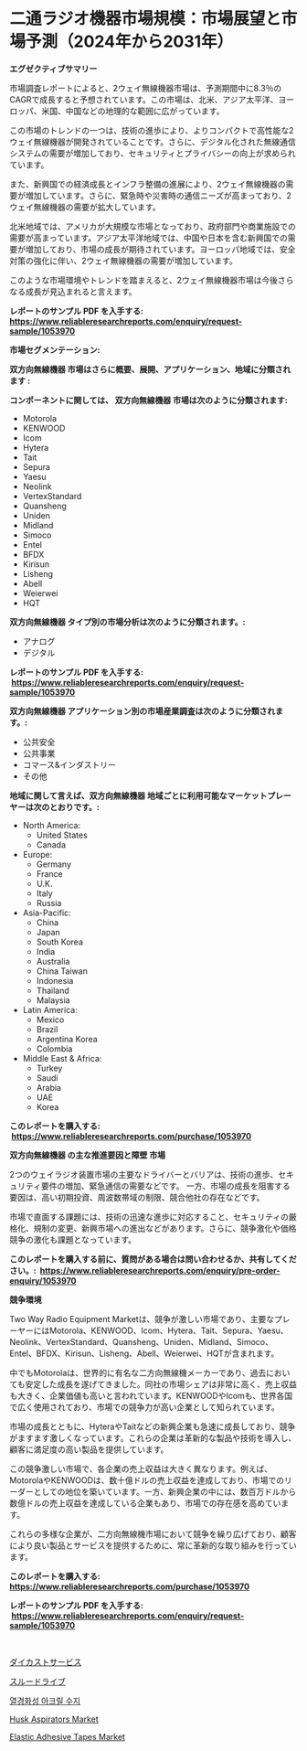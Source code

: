 <p><h1>二通ラジオ機器市場規模：市場展望と市場予測（2024年から2031年）</h1></p><p><strong>エグゼクティブサマリー</strong></p>
<p><p>市場調査レポートによると、2ウェイ無線機器市場は、予測期間中に8.3％のCAGRで成長すると予想されています。この市場は、北米、アジア太平洋、ヨーロッパ、米国、中国などの地理的な範囲に広がっています。</p><p>この市場のトレンドの一つは、技術の進歩により、よりコンパクトで高性能な2ウェイ無線機器が開発されていることです。さらに、デジタル化された無線通信システムの需要が増加しており、セキュリティとプライバシーの向上が求められています。</p><p>また、新興国での経済成長とインフラ整備の進展により、2ウェイ無線機器の需要が増加しています。さらに、緊急時や災害時の通信ニーズが高まっており、2ウェイ無線機器の需要が拡大しています。</p><p>北米地域では、アメリカが大規模な市場となっており、政府部門や商業施設での需要が高まっています。アジア太平洋地域では、中国や日本を含む新興国での需要が増加しており、市場の成長が期待されています。ヨーロッパ地域では、安全対策の強化に伴い、2ウェイ無線機器の需要が増加しています。</p><p>このような市場環境やトレンドを踏まえると、2ウェイ無線機器市場は今後さらなる成長が見込まれると言えます。</p></p>
<p><strong>レポートのサンプル PDF を入手する: <a href="https://www.reliableresearchreports.com/enquiry/request-sample/1053970">https://www.reliableresearchreports.com/enquiry/request-sample/1053970</a></strong></p>
<p><strong>市場セグメンテーション:</strong></p>
<p><strong> 双方向無線機器 市場はさらに概要、展開、アプリケーション、地域に分類されます :</strong></p>
<p><strong>コンポーネントに関しては、 双方向無線機器 市場は次のように分類されます: &nbsp;</strong></p>
<p><ul><li>Motorola</li><li>KENWOOD</li><li>Icom</li><li>Hytera</li><li>Tait</li><li>Sepura</li><li>Yaesu</li><li>Neolink</li><li>VertexStandard</li><li>Quansheng</li><li>Uniden</li><li>Midland</li><li>Simoco</li><li>Entel</li><li>BFDX</li><li>Kirisun</li><li>Lisheng</li><li>Abell</li><li>Weierwei</li><li>HQT</li></ul></p>
<p><strong> 双方向無線機器 タイプ別の市場分析は次のように分類されます。:</strong></p>
<p><ul><li>アナログ</li><li>デジタル</li></ul></p>
<p><strong>レポートのサンプル PDF を入手する: &nbsp;<a href="https://www.reliableresearchreports.com/enquiry/request-sample/1053970">https://www.reliableresearchreports.com/enquiry/request-sample/1053970</a></strong></p>
<p><strong> 双方向無線機器 アプリケーション別の市場産業調査は次のように分類されます。:</strong></p>
<p><ul><li>公共安全</li><li>公共事業</li><li>コマース&インダストリー</li><li>その他</li></ul></p>
<p><strong>地域に関して言えば、双方向無線機器 地域ごとに利用可能なマーケットプレーヤーは次のとおりです。:</strong></p>
<p><ul>
    <li>
        North America:
        <ul>
            <li>United States</li>
            <li>Canada</li>
        </ul>
    </li>
    <li>
        Europe:
        <ul>
            <li>Germany</li>
            <li>France</li>
            <li>U.K.</li>
            <li>Italy</li>
            <li>Russia</li>
        </ul>
    </li>
    <li>
        Asia-Pacific:
        <ul>
            <li>China</li>
            <li>Japan</li>
            <li>South Korea</li>
            <li>India</li>
            <li>Australia</li>
            <li>China Taiwan</li>
            <li>Indonesia</li>
            <li>Thailand</li>
            <li>Malaysia</li>
        </ul>
    </li>
    <li>
        Latin America:
        <ul>
            <li>Mexico</li>
            <li>Brazil</li>
            <li>Argentina Korea</li>
            <li>Colombia</li>
        </ul>
    </li>
    <li>
        Middle East & Africa:
        <ul>
            <li>Turkey</li>
            <li>Saudi</li>
            <li>Arabia</li>
            <li>UAE</li>
            <li>Korea</li>
        </ul>
    </li>
    </ul></p>
<p><strong>このレポートを購入する: &nbsp;<a href="https://www.reliableresearchreports.com/purchase/1053970">https://www.reliableresearchreports.com/purchase/1053970</a></strong></p>
<p><strong>双方向無線機器 の主な推進要因と障壁 市場</strong></p>
<p><p>2つのウェイラジオ装置市場の主要なドライバーとバリアは、技術の進歩、セキュリティ要件の増加、緊急通信の需要などです。 一方、市場の成長を阻害する要因は、高い初期投資、周波数帯域の制限、競合他社の存在などです。</p><p>市場で直面する課題には、技術の迅速な進歩に対応すること、セキュリティの厳格化、規制の変更、新興市場への進出などがあります。さらに、競争激化や価格競争の激化も課題となっています。</p></p>
<p><strong>このレポートを購入する前に、質問がある場合は問い合わせるか、共有してください。:&nbsp; <a href="https://www.reliableresearchreports.com/enquiry/pre-order-enquiry/1053970">https://www.reliableresearchreports.com/enquiry/pre-order-enquiry/1053970</a></strong></p>
<p><strong>競争環境</strong></p>
<p><p>Two Way Radio Equipment Marketは、競争が激しい市場であり、主要なプレーヤーにはMotorola、KENWOOD、Icom、Hytera、Tait、Sepura、Yaesu、Neolink、VertexStandard、Quansheng、Uniden、Midland、Simoco、Entel、BFDX、Kirisun、Lisheng、Abell、Weierwei、HQTが含まれます。</p><p>中でもMotorolaは、世界的に有名な二方向無線機メーカーであり、過去においても安定した成長を遂げてきました。同社の市場シェアは非常に高く、売上収益も大きく、企業価値も高いと言われています。KENWOODやIcomも、世界各国で広く使用されており、市場での競争力が高い企業として知られています。</p><p>市場の成長とともに、HyteraやTaitなどの新興企業も急速に成長しており、競争がますます激しくなっています。これらの企業は革新的な製品や技術を導入し、顧客に満足度の高い製品を提供しています。</p><p>この競争激しい市場で、各企業の売上収益は大きく異なります。例えば、MotorolaやKENWOODは、数十億ドルの売上収益を達成しており、市場でのリーダーとしての地位を築いています。一方、新興企業の中には、数百万ドルから数億ドルの売上収益を達成している企業もあり、市場での存在感を高めています。</p><p>これらの多様な企業が、二方向無線機市場において競争を繰り広げており、顧客により良い製品とサービスを提供するために、常に革新的な取り組みを行っています。</p></p>
<p><strong>このレポートを購入する: &nbsp; <a href="https://www.reliableresearchreports.com/purchase/1053970">https://www.reliableresearchreports.com/purchase/1053970</a></strong></p>
<p><strong>レポートのサンプル PDF を入手する: &nbsp;<a href="https://www.reliableresearchreports.com/enquiry/request-sample/1053970">https://www.reliableresearchreports.com/enquiry/request-sample/1053970</a></strong><strong></strong></p>
<p>&nbsp;</p>
<p><p><a href="https://medium.com/@skylarreilly36/%E3%83%87%E3%82%B3%E3%83%BC%E3%83%87%E3%82%A3%E3%83%B3%E3%82%B0%E3%83%80%E3%82%A4%E3%82%AD%E3%83%A3%E3%82%B9%E3%83%86%E3%82%A3%E3%83%B3%E3%82%B0%E3%82%B5%E3%83%BC%E3%83%93%E3%82%B9%E3%81%AE%E5%B8%82%E5%A0%B4%E5%8B%95%E5%90%91-%E5%B8%82%E5%A0%B4%E3%82%B7%E3%82%A7%E3%82%A2-%E3%83%88%E3%83%AC%E3%83%B3%E3%83%89-%E6%88%90%E9%95%B7%E3%83%91%E3%82%BF%E3%83%BC%E3%83%B3-11497eac3749">ダイカストサービス</a></p><p><a href="https://medium.com/@emmittkutch2023/%E3%82%B9%E3%83%AB%E3%83%BC%E3%83%89%E3%83%A9%E3%82%A4%E3%83%96%E5%B8%82%E5%A0%B4%E6%8C%87%E6%A8%99%E3%81%AE%E5%BE%A9%E5%8F%B7%E5%8C%96-%E5%B8%82%E5%A0%B4%E3%82%B7%E3%82%A7%E3%82%A2-%E3%83%88%E3%83%AC%E3%83%B3%E3%83%89-%E6%88%90%E9%95%B7%E3%83%91%E3%82%BF%E3%83%BC%E3%83%B3-08ad05648374">スルードライブ</a></p><p><a href="https://github.com/vsr06p4p49/Market-Research-Report-List-1/blob/main/21140703648.md">열경화성 아크릴 수지</a></p><p><a href="https://issuu.com/reportprime-2/docs/husk-aspirators-market-size-2030.pptx">Husk Aspirators Market</a></p><p><a href="https://issuu.com/reportprime-2/docs/elastic-adhesive-tapes-market-size-2030.pptx">Elastic Adhesive Tapes Market</a></p></p>
